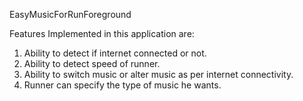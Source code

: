 EasyMusicForRunForeground <br/>

Features Implemented in this application are: <br/>
1. Ability to detect if internet connected or not. <br/>
2. Ability to detect speed of runner. <br/>
3. Ability to switch music or alter music as per internet connectivity. <br/>
4. Runner can specify the type of music he wants. <br/>
